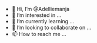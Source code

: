 - 👋 Hi, I’m @Adelliemanja
- 👀 I’m interested in ...
- 🌱 I’m currently learning ...
- 💞️ I’m looking to collaborate on ...
- 📫 How to reach me ...

<!---
Adelliemanja/Adelliemanja is a ✨ special ✨ repository because its `README.md` (this file) appears on your GitHub profile.
You can click the Preview link to take a look at your changes.
--->
